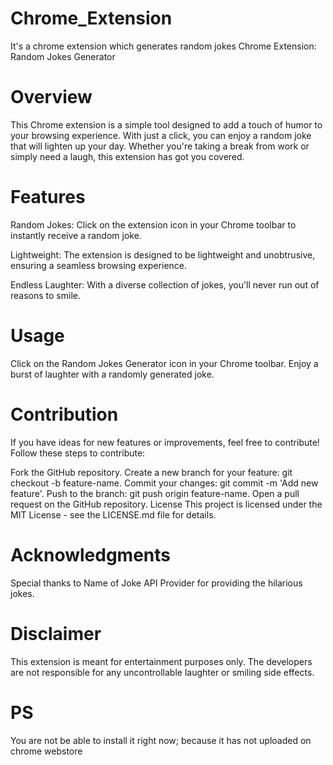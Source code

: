 # Chrome_Extension
It's a chrome extension which generates random jokes
Chrome Extension: Random Jokes Generator
# Overview
This Chrome extension is a simple tool designed to add a touch of humor to your browsing experience. With just a click, you can enjoy a random joke that will lighten up your day. Whether you're taking a break from work or simply need a laugh, this extension has got you covered.

# Features
Random Jokes: Click on the extension icon in your Chrome toolbar to instantly receive a random joke.

Lightweight: The extension is designed to be lightweight and unobtrusive, ensuring a seamless browsing experience.

Endless Laughter: With a diverse collection of jokes, you'll never run out of reasons to smile.

# Usage
Click on the Random Jokes Generator icon in your Chrome toolbar.
Enjoy a burst of laughter with a randomly generated joke.

# Contribution
If you have ideas for new features or improvements, feel free to contribute! Follow these steps to contribute:

Fork the GitHub repository.
Create a new branch for your feature: git checkout -b feature-name.
Commit your changes: git commit -m 'Add new feature'.
Push to the branch: git push origin feature-name.
Open a pull request on the GitHub repository.
License
This project is licensed under the MIT License - see the LICENSE.md file for details.

# Acknowledgments
Special thanks to Name of Joke API Provider for providing the hilarious jokes.
# Disclaimer
This extension is meant for entertainment purposes only. The developers are not responsible for any uncontrollable laughter or smiling side effects.

# PS 
You are not be able to install it right now; because it has not uploaded on chrome webstore






